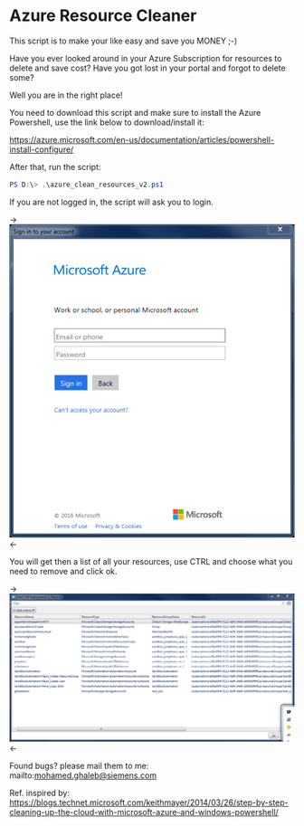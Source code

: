 # Azure Resource Cleaner

This script is to make your like easy and save you MONEY ;-)

Have you ever looked around in your Azure Subscription for resources to delete and save cost?
Have you got lost in your portal and forgot to delete some?

Well you are in the right place!

You need to download this script and make sure to install the Azure Powershell, use the link below to download/install it:

https://azure.microsoft.com/en-us/documentation/articles/powershell-install-configure/

After that, run the script:

```powershell
PS D:\> .\azure_clean_resources_v2.ps1
```




If you are not logged in, the script will ask you to login.


-> ![alt tag](images/login.png) <-




You will get then a list of all your resources, use CTRL and choose what you need to remove and click ok.


-> ![alt tag](images/resources.png) <-



Found bugs? please mail them to me: mailto:mohamed.ghaleb@siemens.com

Ref. inspired by: https://blogs.technet.microsoft.com/keithmayer/2014/03/26/step-by-step-cleaning-up-the-cloud-with-microsoft-azure-and-windows-powershell/
